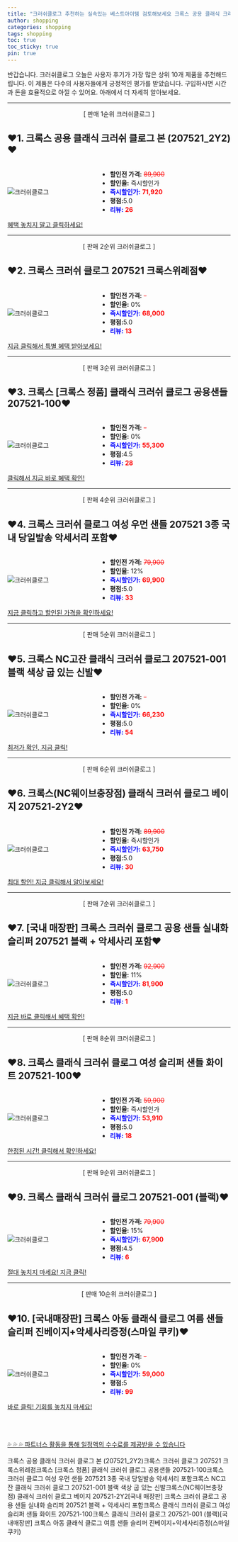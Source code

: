 ```yaml
---
title: "크러쉬클로그 추천하는 실속있는 베스트아이템 검토해보세요 크록스 공용 클래식 크러쉬 클로그"
author: shopping
categories: shopping
tags: shopping
toc: true
toc_sticky: true
pin: true
---
```

반갑습니다. 크러쉬클로그 오늘은 사용자 후기가 가장 많은 상위 10개 제품을 추천해드립니다. 이 제품은 다수의 사용자들에게 긍정적인 평가를 받았습니다. 구입하시면 시간과 돈을 효율적으로 아낄 수 있어요. 아래에서 더 자세히 알아보세요.

---
<p class="toplist" style="margin: 0 auto; display: block; width: fit-content;">[ 판매 1순위 크러쉬클로그 ]</p>

<h2><strong>❤️1. 크록스 공용 클래식 크러쉬 클로그 본 (207521_2Y2)❤️</strong></h2>

<div style="display: flex; align-items: center;">
    <div style="flex: 0.4;">
        <img src="https://thumbnail10.coupangcdn.com/thumbnails/remote/230x230ex/image/vendor_inventory/e7a5/9303def62c6e36a3a3d0ff748f21d1748bed51942c277035b97d232f9bef.jpg" alt="크러쉬클로그" style="max-width: 100%;">
    </div>
    <div style="flex: 0.6; margin-left: 10px;">
        <ul>
            <li><strong>할인전 가격:</strong> <del style="color: red;">89,900</del></li>
            <li><strong>할인율:</strong> 즉시할인가</li>
            <li><span style='color:blue'><strong>즉시할인가:</strong></span> <span style='color:red'><strong>71,920</strong></span></li>
            <li><strong>평점:</strong>5.0</li>
            <li><span style='color:blue'><strong>리뷰:</strong></span> <span style='color:red'><strong>26</strong></span></li>
        </ul>
    </div>
</div>
<div class="center">
    <a href="https://selin100587001.github.io?lptag=AF9450613&subid=githubio&pageKey=7054829365&traceid=V0-153&itemId=17476393318&vendorItemId=84643978433" class="myButton">
        혜택 놓치지 말고 클릭하세요!
    </a>
</div>


---
<p class="toplist" style="margin: 0 auto; display: block; width: fit-content;">[ 판매 2순위 크러쉬클로그 ]</p>

<h2><strong>❤️2. 크록스 크러쉬 클로그 207521 크록스위례점❤️</strong></h2>

<div style="display: flex; align-items: center;">
    <div style="flex: 0.4;">
        <img src="https://thumbnail6.coupangcdn.com/thumbnails/remote/230x230ex/image/vendor_inventory/9979/0eb8916783776b1da106a4617295b4eb52c38b3245c8d62e454103f3767f.jpg" alt="크러쉬클로그" style="max-width: 100%;">
    </div>
    <div style="flex: 0.6; margin-left: 10px;">
        <ul>
            <li><strong>할인전 가격:</strong> <del style="color: red;">-</del></li>
            <li><strong>할인율:</strong> 0%</li>
            <li><span style='color:blue'><strong>즉시할인가:</strong></span> <span style='color:red'><strong>68,000</strong></span></li>
            <li><strong>평점:</strong>5.0</li>
            <li><span style='color:blue'><strong>리뷰:</strong></span> <span style='color:red'><strong>13</strong></span></li>
        </ul>
    </div>
</div>
<div class="center">
    <a href="https://selin100587001.github.io?lptag=AF9450613&subid=githubio&pageKey=7844396298&traceid=V0-153&itemId=21363632831&vendorItemId=90447090196" class="myButton">
        지금 클릭해서 특별 혜택 받아보세요!
    </a>
</div>


---
<p class="toplist" style="margin: 0 auto; display: block; width: fit-content;">[ 판매 3순위 크러쉬클로그 ]</p>

<h2><strong>❤️3. 크록스 [크록스 정품] 클래식 크러쉬 클로그 공용샌들 207521-100❤️</strong></h2>

<div style="display: flex; align-items: center;">
    <div style="flex: 0.4;">
        <img src="https://thumbnail6.coupangcdn.com/thumbnails/remote/230x230ex/image/vendor_inventory/0e09/bc524fa7cd24ce41db12a4e14fe670981da8bdc1b5fd6a918f98eb12b026.jpg" alt="크러쉬클로그" style="max-width: 100%;">
    </div>
    <div style="flex: 0.6; margin-left: 10px;">
        <ul>
            <li><strong>할인전 가격:</strong> <del style="color: red;">-</del></li>
            <li><strong>할인율:</strong> 0%</li>
            <li><span style='color:blue'><strong>즉시할인가:</strong></span> <span style='color:red'><strong>55,300</strong></span></li>
            <li><strong>평점:</strong>4.5</li>
            <li><span style='color:blue'><strong>리뷰:</strong></span> <span style='color:red'><strong>28</strong></span></li>
        </ul>
    </div>
</div>
<div class="center">
    <a href="https://selin100587001.github.io?lptag=AF9450613&subid=githubio&pageKey=6617354196&traceid=V0-153&itemId=15030757447&vendorItemId=86706218709" class="myButton">
        클릭해서 지금 바로 혜택 확인!
    </a>
</div>


---
<p class="toplist" style="margin: 0 auto; display: block; width: fit-content;">[ 판매 4순위 크러쉬클로그 ]</p>

<h2><strong>❤️4. 크록스 크러쉬 클로그 여성 우먼 샌들 207521 3종 국내 당일발송 악세서리 포함❤️</strong></h2>

<div style="display: flex; align-items: center;">
    <div style="flex: 0.4;">
        <img src="https://thumbnail6.coupangcdn.com/thumbnails/remote/230x230ex/image/vendor_inventory/f9d5/e64c4d9ded82e5dcc3ec10a62e70d1d647b9554aaddb1c3875b90bc0867f.jpg" alt="크러쉬클로그" style="max-width: 100%;">
    </div>
    <div style="flex: 0.6; margin-left: 10px;">
        <ul>
            <li><strong>할인전 가격:</strong> <del style="color: red;">79,900</del></li>
            <li><strong>할인율:</strong> 12%</li>
            <li><span style='color:blue'><strong>즉시할인가:</strong></span> <span style='color:red'><strong>69,900</strong></span></li>
            <li><strong>평점:</strong>5.0</li>
            <li><span style='color:blue'><strong>리뷰:</strong></span> <span style='color:red'><strong>33</strong></span></li>
        </ul>
    </div>
</div>
<div class="center">
    <a href="https://selin100587001.github.io?lptag=AF9450613&subid=githubio&pageKey=7937433057&traceid=V0-153&itemId=21851426755&vendorItemId=88848070523" class="myButton">
        지금 클릭하고 할인된 가격을 확인하세요!
    </a>
</div>


---
<p class="toplist" style="margin: 0 auto; display: block; width: fit-content;">[ 판매 5순위 크러쉬클로그 ]</p>

<h2><strong>❤️5. 크록스 NC고잔 클래식 크러쉬 클로그 207521-001 블랙 색상 굽 있는 신발❤️</strong></h2>

<div style="display: flex; align-items: center;">
    <div style="flex: 0.4;">
        <img src="https://thumbnail7.coupangcdn.com/thumbnails/remote/230x230ex/image/vendor_inventory/a1c7/afdf374c14ba917fb9f60dcb24734b06699c9b98670e1bf56f724bdc0137.JPG" alt="크러쉬클로그" style="max-width: 100%;">
    </div>
    <div style="flex: 0.6; margin-left: 10px;">
        <ul>
            <li><strong>할인전 가격:</strong> <del style="color: red;">-</del></li>
            <li><strong>할인율:</strong> 0%</li>
            <li><span style='color:blue'><strong>즉시할인가:</strong></span> <span style='color:red'><strong>66,230</strong></span></li>
            <li><strong>평점:</strong>5.0</li>
            <li><span style='color:blue'><strong>리뷰:</strong></span> <span style='color:red'><strong>54</strong></span></li>
        </ul>
    </div>
</div>
<div class="center">
    <a href="https://selin100587001.github.io?lptag=AF9450613&subid=githubio&pageKey=6617062007&traceid=V0-153&itemId=15029059161&vendorItemId=85364398803" class="myButton">
        최저가 확인, 지금 클릭!
    </a>
</div>


---
<p class="toplist" style="margin: 0 auto; display: block; width: fit-content;">[ 판매 6순위 크러쉬클로그 ]</p>

<h2><strong>❤️6. 크록스(NC웨이브충장점) 클래식 크러쉬 클로그 베이지 207521-2Y2❤️</strong></h2>

<div style="display: flex; align-items: center;">
    <div style="flex: 0.4;">
        <img src="https://thumbnail9.coupangcdn.com/thumbnails/remote/230x230ex/image/vendor_inventory/9c78/8d2e08d4ebe9a4d3a62e7e24b097efc63813f50a9112113b32b01e580b1d.jpg" alt="크러쉬클로그" style="max-width: 100%;">
    </div>
    <div style="flex: 0.6; margin-left: 10px;">
        <ul>
            <li><strong>할인전 가격:</strong> <del style="color: red;">89,900</del></li>
            <li><strong>할인율:</strong> 즉시할인가</li>
            <li><span style='color:blue'><strong>즉시할인가:</strong></span> <span style='color:red'><strong>63,750</strong></span></li>
            <li><strong>평점:</strong>5.0</li>
            <li><span style='color:blue'><strong>리뷰:</strong></span> <span style='color:red'><strong>30</strong></span></li>
        </ul>
    </div>
</div>
<div class="center">
    <a href="https://selin100587001.github.io?lptag=AF9450613&subid=githubio&pageKey=6613031943&traceid=V0-153&itemId=15003307940&vendorItemId=85235210425" class="myButton">
        최대 할인! 지금 클릭해서 알아보세요!
    </a>
</div>


---
<p class="toplist" style="margin: 0 auto; display: block; width: fit-content;">[ 판매 7순위 크러쉬클로그 ]</p>

<h2><strong>❤️7. [국내 매장판] 크록스 크러쉬 클로그 공용 샌들 실내화 슬리퍼 207521 블랙 + 악세사리 포함❤️</strong></h2>

<div style="display: flex; align-items: center;">
    <div style="flex: 0.4;">
        <img src="https://thumbnail8.coupangcdn.com/thumbnails/remote/230x230ex/image/vendor_inventory/dde7/b00261ed0e080477d571cd2f9822e410fa1ff0e56158caac293f9e50954e.jpg" alt="크러쉬클로그" style="max-width: 100%;">
    </div>
    <div style="flex: 0.6; margin-left: 10px;">
        <ul>
            <li><strong>할인전 가격:</strong> <del style="color: red;">92,900</del></li>
            <li><strong>할인율:</strong> 11%</li>
            <li><span style='color:blue'><strong>즉시할인가:</strong></span> <span style='color:red'><strong>81,900</strong></span></li>
            <li><strong>평점:</strong>5.0</li>
            <li><span style='color:blue'><strong>리뷰:</strong></span> <span style='color:red'><strong>1</strong></span></li>
        </ul>
    </div>
</div>
<div class="center">
    <a href="https://selin100587001.github.io?lptag=AF9450613&subid=githubio&pageKey=8093115857&traceid=V0-153&itemId=22865324537&vendorItemId=89899949606" class="myButton">
        지금 바로 클릭해서 혜택 확인!
    </a>
</div>


---
<p class="toplist" style="margin: 0 auto; display: block; width: fit-content;">[ 판매 8순위 크러쉬클로그 ]</p>

<h2><strong>❤️8. 크록스 클래식 크러쉬 클로그 여성 슬리퍼 샌들 화이트 207521-100❤️</strong></h2>

<div style="display: flex; align-items: center;">
    <div style="flex: 0.4;">
        <img src="https://thumbnail7.coupangcdn.com/thumbnails/remote/230x230ex/image/vendor_inventory/64c4/bcf3ec904173636e62f6b75f3c5021dc432de1dcfeafcf4e57c754b73d79.jpg" alt="크러쉬클로그" style="max-width: 100%;">
    </div>
    <div style="flex: 0.6; margin-left: 10px;">
        <ul>
            <li><strong>할인전 가격:</strong> <del style="color: red;">59,900</del></li>
            <li><strong>할인율:</strong> 즉시할인가</li>
            <li><span style='color:blue'><strong>즉시할인가:</strong></span> <span style='color:red'><strong>53,910</strong></span></li>
            <li><strong>평점:</strong>5.0</li>
            <li><span style='color:blue'><strong>리뷰:</strong></span> <span style='color:red'><strong>18</strong></span></li>
        </ul>
    </div>
</div>
<div class="center">
    <a href="https://selin100587001.github.io?lptag=AF9450613&subid=githubio&pageKey=7442959544&traceid=V0-153&itemId=19358311569&vendorItemId=86604740071" class="myButton">
        한정된 시간! 클릭해서 확인하세요!
    </a>
</div>


---
<p class="toplist" style="margin: 0 auto; display: block; width: fit-content;">[ 판매 9순위 크러쉬클로그 ]</p>

<h2><strong>❤️9. 크록스 클래식 크러쉬 클로그 207521-001 (블랙)❤️</strong></h2>

<div style="display: flex; align-items: center;">
    <div style="flex: 0.4;">
        <img src="https://thumbnail7.coupangcdn.com/thumbnails/remote/230x230ex/image/vendor_inventory/970b/86d0431beb158169bd2f185fa956d7891d7a901f51d5eb7a05136ee82764.jpg" alt="크러쉬클로그" style="max-width: 100%;">
    </div>
    <div style="flex: 0.6; margin-left: 10px;">
        <ul>
            <li><strong>할인전 가격:</strong> <del style="color: red;">79,900</del></li>
            <li><strong>할인율:</strong> 15%</li>
            <li><span style='color:blue'><strong>즉시할인가:</strong></span> <span style='color:red'><strong>67,900</strong></span></li>
            <li><strong>평점:</strong>4.5</li>
            <li><span style='color:blue'><strong>리뷰:</strong></span> <span style='color:red'><strong>6</strong></span></li>
        </ul>
    </div>
</div>
<div class="center">
    <a href="https://selin100587001.github.io?lptag=AF9450613&subid=githubio&pageKey=7175325605&traceid=V0-153&itemId=18085723182&vendorItemId=85363064016" class="myButton">
        절대 놓치지 마세요! 지금 클릭!
    </a>
</div>


---
<p class="toplist" style="margin: 0 auto; display: block; width: fit-content;">[ 판매 10순위 크러쉬클로그 ]</p>

<h2><strong>❤️10. [국내매장판] 크록스 아동 클래식 클로그 여름 샌들 슬리퍼 진베이지+악세사리증정(스마일 쿠키)❤️</strong></h2>

<div style="display: flex; align-items: center;">
    <div style="flex: 0.4;">
        <img src="https://thumbnail9.coupangcdn.com/thumbnails/remote/230x230ex/image/vendor_inventory/bbb6/9f210a2d05cf9dd687f507eab020e06599de9e82c4f9c85564ae747c630a.jpg" alt="크러쉬클로그" style="max-width: 100%;">
    </div>
    <div style="flex: 0.6; margin-left: 10px;">
        <ul>
            <li><strong>할인전 가격:</strong> <del style="color: red;">-</del></li>
            <li><strong>할인율:</strong> 0%</li>
            <li><span style='color:blue'><strong>즉시할인가:</strong></span> <span style='color:red'><strong>59,000</strong></span></li>
            <li><strong>평점:</strong>5</li>
            <li><span style='color:blue'><strong>리뷰:</strong></span> <span style='color:red'><strong>99</strong></span></li>
        </ul>
    </div>
</div>
<div class="center">
    <a href="https://selin100587001.github.io?lptag=AF9450613&subid=githubio&pageKey=8247853301&traceid=V0-153&itemId=23741039879&vendorItemId=90765645169" class="myButton">
        바로 클릭! 기회를 놓치지 마세요!
    </a>
</div>

<br><br><br>[💦 💦 💦 파트너스 활동을 통해 일정액의 수수료를 제공받을 수 있습니다](https://link.coupang.com/a/bcpT2c)<br><br>크록스 공용 클래식 크러쉬 클로그 본 (207521_2Y2)크록스 크러쉬 클로그 207521 크록스위례점크록스 [크록스 정품] 클래식 크러쉬 클로그 공용샌들 207521-100크록스 크러쉬 클로그 여성 우먼 샌들 207521 3종 국내 당일발송 악세서리 포함크록스 NC고잔 클래식 크러쉬 클로그 207521-001 블랙 색상 굽 있는 신발크록스(NC웨이브충장점) 클래식 크러쉬 클로그 베이지 207521-2Y2[국내 매장판] 크록스 크러쉬 클로그 공용 샌들 실내화 슬리퍼 207521 블랙 + 악세사리 포함크록스 클래식 크러쉬 클로그 여성 슬리퍼 샌들 화이트 207521-100크록스 클래식 크러쉬 클로그 207521-001 (블랙)[국내매장판] 크록스 아동 클래식 클로그 여름 샌들 슬리퍼 진베이지+악세사리증정(스마일 쿠키)